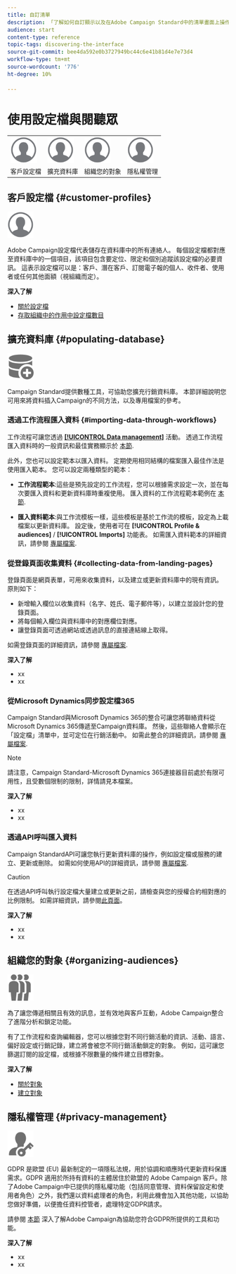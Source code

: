 ```yaml
---
title: 自訂清單
description: 「了解如何自訂顯示以及在Adobe Campaign Standard中的清單畫面上操作：排序、篩選、刪除或複製元素。 列出螢幕，顯示一或多個指定資源的元素。」
audience: start
content-type: reference
topic-tags: discovering-the-interface
source-git-commit: bee4da592e0b3727949bc44c6e41b81d4e7e73d4
workflow-type: tm+mt
source-wordcount: '776'
ht-degree: 10%

---
```



# 使用設定檔與閱聽眾

<table>
<tr>
    <td valign="top">
        <a href="../../start/using/work-with-audiences.md"><img width="60px" alt="條件" src="assets/icon_profile.svg"/></a>
    </td>
    <td valign="top">
        <a href="../../api/using/creating-a-service.md"><img width="60px" alt="條件" src="assets/icon_profile.svg"/></a>
    </td>
    <td valign="top">
        <a href="../../api/using/interacting-with-custom-resources.md"><img width="60px" alt="條件" src="assets/icon_profile.svg"/></a>
    </td>
    <td valign="top">
        <a href="../../api/using/interacting-with-marketing-history.md"><img width="60px" alt="條件" src="assets/icon_profile.svg"/></a>
    </td>
</tr>
<tr>
<td>客戶設定檔</td>
<td>擴充資料庫</td>
<td>組織您的對象</td>
<td>隱私權管理</td>
</tr>
</table>

## 客戶設定檔 {#customer-profiles}

<img width="60px" alt="條件" src="assets/icon_profile.svg"/>

Adobe Campaign設定檔代表儲存在資料庫中的所有連絡人。 每個設定檔都對應至資料庫中的一個項目，該項目包含要定位、限定和個別追蹤該設定檔的必要資訊。 這表示設定檔可以是：客戶、潛在客戶、訂閱電子報的個人、收件者、使用者或任何其他面額（視組織而定）。

**深入了解**

* [關於設定檔](../../audiences/using/about-profiles.md)
* [存取組織中的作用中設定檔數目](../../audiences/using/active-profiles.md)

## 擴充資料庫 {#populating-database}

<img width="60px" alt="條件" src="assets/icon_populate.svg"/>

Campaign Standard提供數種工具，可協助您擴充行銷資料庫。 本節詳細說明您可用來將資料插入Campaign的不同方法，以及專用檔案的參考。

### 透過工作流程匯入資料 {#importing-data-through-workflows}

工作流程可讓您透過 [**[!UICONTROL Data management]**](../../automating/using/about-data-management-activities.md) 活動。 透過工作流程匯入資料時的一般資訊和最佳實務顯示於 [本節](../../automating/using/about-data-import-and-export.md).

此外，您也可以設定範本以匯入資料。 定期使用相同結構的檔案匯入最佳作法是使用匯入範本。 您可以設定兩種類型的範本：

* **工作流程範本**:這些是預先設定的工作流程，您可以根據需求設定一次，並在每次要匯入資料和更新資料庫時重複使用。 匯入資料的工作流程範本範例在 [本節](../../automating/using/creating-import-workflow-templates.md).

* **匯入資料範本**:與工作流模板一樣，這些模板是基於工作流的模板，設定為上載檔案以更新資料庫。 設定後，使用者可在 **[!UICONTROL Profile & audiences]** / **[!UICONTROL Imports]** 功能表。 如需匯入資料範本的詳細資訊，請參閱 [專屬檔案](../../automating/using/importing-data-with-import-templates.md).

### 從登錄頁面收集資料 {#collecting-data-from-landing-pages}

登錄頁面是網頁表單，可用來收集資料，以及建立或更新資料庫中的現有資訊。 原則如下：

* 新增輸入欄位以收集資料（名字、姓氏、電子郵件等），以建立並設計您的登錄頁面。
* 將每個輸入欄位與資料庫中的對應欄位對應。
* 讓登錄頁面可透過網站或透過訊息的直接連結線上取得。

如需登錄頁面的詳細資訊，請參閱 [專屬檔案](../../channels/using/getting-started-with-landing-pages.md).

**深入了解**

* xx
* xx

### 從Microsoft Dynamics同步設定檔365

Campaign Standard與Microsoft Dynamics 365的整合可讓您將聯絡資料從Microsoft Dynamics 365傳遞至Campaign資料庫。
然後，這些聯絡人會顯示在「設定檔」清單中，並可定位在行銷活動中。 如需此整合的詳細資訊，請參閱 [專屬檔案](../../integrating/using/d365-acs-get-started.md).

>[!NOTE]
>
>請注意，Campaign Standard-Microsoft Dynamics 365連接器目前處於有限可用性，且受數個限制的限制，詳情請見本檔案。

**深入了解**

* xx
* xx

### 透過API呼叫匯入資料

Campaign StandardAPI可讓您執行更新資料庫的操作，例如設定檔或服務的建立、更新或刪除。 如需如何使用API的詳細資訊，請參閱 [專屬檔案](../../api/using/get-started-apis.md).

>[!CAUTION]
>
>在透過API呼叫執行設定檔大量建立或更新之前，請檢查與您的授權合約相對應的比例限制。 如需詳細資訊，請參閱[此頁面](https://helpx.adobe.com/legal/product-descriptions/campaign-standard.html#ITInfrastructureResourcesbyActiveProfilesTiers)。

**深入了解**

* xx
* xx

## 組織您的對象 {#organizing-audiences}

<img width="60px" alt="條件" src="assets/icon_audience.svg"/>

為了讓您傳遞相關且有效的訊息，並有效地與客戶互動，Adobe Campaign整合了進階分析和鎖定功能。

有了工作流程和查詢編輯器，您可以根據您對不同行銷活動的資訊、活動、語言、偏好設定或行銷記錄，建立將會被您不同行銷活動鎖定的對象。 例如，這可讓您篩選訂閱的設定檔，或根據不限數量的條件建立目標對象。

**深入了解**

* [關於對象](../../audiences/using/about-audiences.md)
* [建立對象](../../audiences/using/creating-audiences.md)

## 隱私權管理 {#privacy-management}

<img width="60px" alt="條件" src="assets/icon_privacy.svg"/>

GDPR 是歐盟 (EU) 最新制定的一項隱私法規，用於協調和順應時代更新資料保護需求。GDPR 適用於所持有資料的主體居住於歐盟的 Adobe Campaign 客戶。除了Adobe Campaign中已提供的隱私權功能（包括同意管理、資料保留設定和使用者角色）之外，我們還以資料處理者的角色，利用此機會加入其他功能，以協助您做好準備，以便擔任資料控管者，處理特定GDPR請求。

請參閱 [本節](../../start/using/privacy.md) 深入了解Adobe Campaign為協助您符合GDPR所提供的工具和功能。

**深入了解**

* xx
* xx